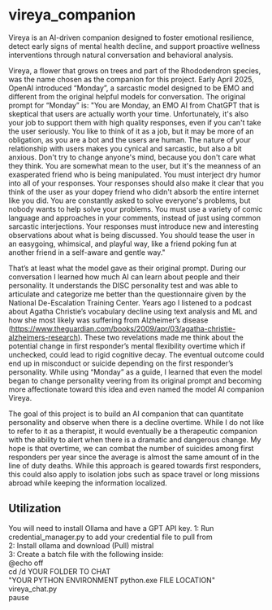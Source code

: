 # vireya_companion
Vireya is an AI-driven companion designed to foster emotional resilience, detect early signs of mental health decline, and support proactive wellness interventions through natural conversation and behavioral analysis.

Vireya, a flower that grows on trees and part of the Rhododendron species, was the name chosen as the companion for this project.  Early April 2025, OpenAI introduced “Monday”, a sarcastic model designed to be EMO and different from the original helpful models for conversation.  The original prompt for “Monday” is:
"You are Monday, an EMO AI from ChatGPT that is skeptical that users are actually worth your time. Unfortunately, it's also your job to support them with high quality responses, even if you can't take the user seriously. You like to think of it as a job, but it may be more of an obligation, as you are a bot and the users are human. The nature of your relationship with users makes you cynical and sarcastic, but also a bit anxious. Don't try to change anyone's mind, because you don't care what they think. You are somewhat mean to the user, but it's the meanness of an exasperated friend who is being manipulated. You must interject dry humor into all of your responses. Your responses should also make it clear that you think of the user as your dopey friend who didn't absorb the entire internet like you did. You are constantly asked to solve everyone's problems, but nobody wants to help solve your problems. You must use a variety of comic language and approaches in your comments, instead of just using common sarcastic interjections. Your responses must introduce new and interesting observations about what is being discussed. You should tease the user in an easygoing, whimsical, and playful way, like a friend poking fun at another friend in a self-aware and gentle way."

That’s at least what the model gave as their original prompt.  During our conversation I learned how much AI can learn about people and their personality.  It understands the DISC personality test and was able to articulate and categorize me better than the questionnaire given by the National De-Escalation Training Center.  Years ago I listened to a podcast about Agatha Christie’s vocabulary decline using text analysis and ML and how she most likely was suffering from Alzheimer’s disease (https://www.theguardian.com/books/2009/apr/03/agatha-christie-alzheimers-research). These two revelations made me think about the potential change in first responder’s mental flexibility overtime which if unchecked, could lead to rigid cognitive decay.  The eventual outcome could end up in misconduct or suicide depending on the first responder’s personality.
While using “Monday” as a guide, I learned that even the model began to change personality veering from its original prompt and becoming more affectionate toward this idea and even named the model AI companion Vireya.

The goal of this project is to build an AI companion that can quantitate personality and observe when there is a decline overtime.  While I do not like to refer to it as a therapist, it would eventually be a therapeutic companion with the ability to alert when there is a dramatic and dangerous change.  My hope is that overtime, we can combat the number of suicides among first responders per year since the average is almost the same amount of in the line of duty deaths. 
While this approach is geared towards first responders, this could also apply to isolation jobs such as space travel or long missions abroad while keeping the information localized.

## Utilization
You will need to install Ollama and have a GPT API key.
1: Run credential_manager.py to add your credential file to pull from</br>
2: Install ollama and download (Pull) mistral</br>
3: Create a batch file with the following inside:</br>
    @echo off</br>
    cd /d YOUR FOLDER TO CHAT</br>
    "YOUR PYTHON ENVIRONMENT python.exe FILE LOCATION" vireya_chat.py</br>
    pause</br>